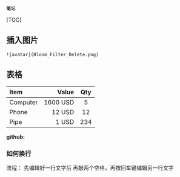 **`笔记`**

[TOC]


## 插入图片
```shell
![avatar](Bloom_Filter_Delete.png)
```


## 表格
| Item      |    Value | Qty  |
| :-------- | --------:| :--: |
| Computer  | 1600 USD |  5   |
| Phone     |   12 USD |  12  |
| Pipe      |    1 USD | 234  |





**github:**
### 如何换行
流程： 先编辑好一行文字后 再敲两个空格，再按回车键编辑另一行文字
